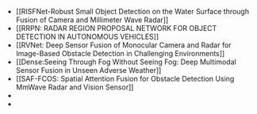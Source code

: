 - [[RISFNet-Robust Small Object Detection on the Water Surface through Fusion of Camera and Millimeter Wave Radar]]
- [[RRPN: RADAR REGION PROPOSAL NETWORK FOR OBJECT DETECTION IN AUTONOMOUS VEHICLES]]
- [[RVNet: Deep Sensor Fusion of Monocular Camera and Radar for Image-Based Obstacle Detection in Challenging Environments]]
- [[Dense:Seeing Through Fog Without Seeing Fog: Deep Multimodal Sensor Fusion in Unseen Adverse Weather]]
- [[SAF-FCOS: Spatial Attention Fusion for Obstacle Detection Using MmWave Radar and Vision Sensor]]
-
-
